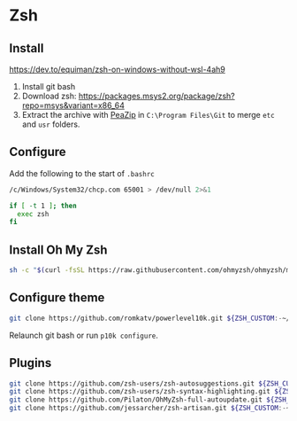 # Zsh

## Install
https://dev.to/equiman/zsh-on-windows-without-wsl-4ah9

1. Install git bash
1. Download zsh: https://packages.msys2.org/package/zsh?repo=msys&variant=x86_64
1. Extract the archive with [PeaZip](https://peazip.github.io/) in `C:\Program Files\Git` to merge `etc` and `usr` folders.


## Configure

Add the following to the start of `.bashrc`

```sh
/c/Windows/System32/chcp.com 65001 > /dev/null 2>&1

if [ -t 1 ]; then
  exec zsh
fi
```

## Install Oh My Zsh

```sh
sh -c "$(curl -fsSL https://raw.githubusercontent.com/ohmyzsh/ohmyzsh/master/tools/install.sh)"
```

## Configure theme

```sh
git clone https://github.com/romkatv/powerlevel10k.git ${ZSH_CUSTOM:-~/.oh-my-zsh/custom}/themes/powerlevel10k
```

Relaunch git bash or run `p10k configure`.

## Plugins

```sh
git clone https://github.com/zsh-users/zsh-autosuggestions.git ${ZSH_CUSTOM:-~/.oh-my-zsh/custom}/plugins/zsh-autosuggestions
git clone https://github.com/zsh-users/zsh-syntax-highlighting.git ${ZSH_CUSTOM:-~/.oh-my-zsh/custom}/plugins/zsh-syntax-highlighting
git clone https://github.com/Pilaton/OhMyZsh-full-autoupdate.git ${ZSH_CUSTOM:-~/.oh-my-zsh/custom}/plugins/ohmyzsh-full-autoupdate
git clone https://github.com/jessarcher/zsh-artisan.git ${ZSH_CUSTOM:-~/.oh-my-zsh/custom}/plugins/artisan
```
